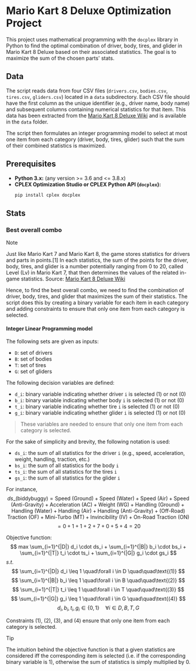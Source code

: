 # Mario Kart 8 Deluxe Optimization Project

This project uses mathematical programming with the `docplex` library in Python to find the optimal combination of driver, body, tires, and glider in Mario Kart 8 Deluxe based on their associated statistics. The goal is to maximize the sum of the chosen parts' stats.

## Data

The script reads data from four CSV files (`drivers.csv`, `bodies.csv`, `tires.csv`, `gliders.csv`) located in a `data` subdirectory. Each CSV file should have the first column as the unique identifier (e.g., driver name, body name) and subsequent columns containing numerical statistics for that item.
This data has been extracted from the [Mario Kart 8 Deluxe Wiki](https://www.mariowiki.com/Mario_Kart_8_Deluxe_in-game_statistics) and is available in the `data` folder.

The script then formulates an integer programming model to select at most one item from each category (driver, body, tires, glider) such that the sum of their combined statistics is maximized.

## Prerequisites
* **Python 3.x:** (any version >= 3.6 and <= 3.8.x)
* **CPLEX Optimization Studio or CPLEX Python API (`docplex`):**
   ```bash
   pip install cplex docplex
   ```
  
## Stats
### Best overall combo
> [!NOTE]
> Just like Mario Kart 7 and Mario Kart 8, the game stores statistics for drivers and parts in points.[1] In each statistics, the sum of the points for the driver, body, tires, and glider is a number potentially ranging from 0 to 20, called Level (Lv) in Mario Kart 7, that then determines the values of the related in-game statistics.
> Source: [Mario Kart 8 Deluxe Wiki](https://www.mariowiki.com/Mario_Kart_8_Deluxe_in-game_statistics)

Hence, to find the best overall combo, we need to find the combination of driver, body, tires, and glider that maximizes the sum of their statistics. The script does this by creating a binary variable for each item in each category and adding constraints to ensure that only one item from each category is selected.

#### Integer Linear Programming model
The following sets are given as inputs:
- `D`: set of drivers
- `B`: set of bodies
- `T`: set of tires
- `G`: set of gliders

The following decision variables are defined:
- `d_i`: binary variable indicating whether driver `i` is selected (1) or not (0)
- `b_i`: binary variable indicating whether body `i` is selected (1) or not (0)
- `t_i`: binary variable indicating whether tire `i` is selected (1) or not (0)
- `g_i`: binary variable indicating whether glider `i` is selected (1) or not (0)
> These variables are needed to ensure that only one item from each category is selected.

For the sake of simplicity and brevity, the following notation is used:
- `ds_i`: the sum of all statistics for the driver `i` (e.g., speed, acceleration, weight, handling, traction, etc.)
- `bs_i`: the sum of all statistics for the body `i`
- `ts_i`: the sum of all statistics for the tires `i`
- `gs_i`: the sum of all statistics for the glider `i`

For instance,
$$
ds\_(\text{biddybuggy}) = \text{Speed (Ground)} + \text{Speed (Water)} + \text{Speed (Air)} + \text{Speed (Anti-Gravity)} + \text{Acceleration (AC)} + \text{Weight (WG)} + \text{Handling (Ground)} + \text{Handling (Water)} + \text{Handling (Air)} + \text{Handling (Anti-Gravity)} + \text{(Off-Road) Traction (OF)} + \text{Mini-Turbo (MT)} + \text{Invincibility (IV)} + \text{On-Road Traction (ON)}
$$
$$
= 0 + 1 + 1 + 2 + 7 + 0 + 5 + 4 = 20
$$

Objective function:
$$
max \sum_{i=1}^{|D|} d_i \cdot ds_i + \sum_{i=1}^{|B|} b_i \cdot bs_i + \sum_{i=1}^{|T|} t_i \cdot ts_i + \sum_{i=1}^{|G|} g_i \cdot gs_i
$$
$s.t.$
$$
\sum_{i=1}^{|D|} d_i \leq 1 \quad\forall i \in D \quad\quad\text{(1)}
$$
$$
\sum_{i=1}^{|B|} b_i \leq 1 \quad\forall i \in B \quad\quad\text{(2)}
$$
$$
\sum_{i=1}^{|T|} t_i \leq 1 \quad\forall i \in T \quad\quad\text{(3)}
$$
$$
\sum_{i=1}^{|G|} g_i \leq 1 \quad\forall i \in G \quad\quad\text{(4)}
$$
$$
d_i, b_i, t_i, g_i \in \{0, 1\} \quad\forall i \in D, B, T, G
$$

Constraints $(1)$, $(2)$, $(3)$, and $(4)$ ensure that only one item from each category is selected.

> [!TIP]
> The intuition behind the objective function is that a given statistics are considered iff the corresponding
item is selected (i.e. if the corresponding binary variable is 1), otherwise the sum of statistics is simply multiplied by 0.